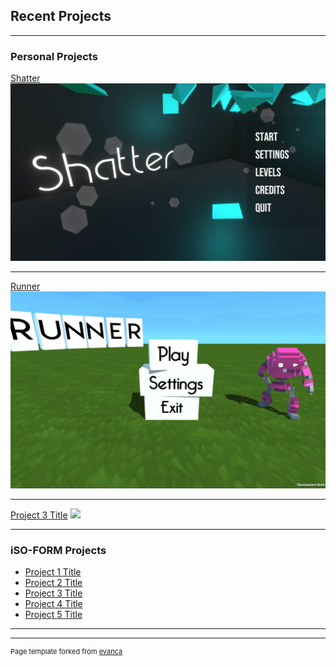 ## Recent Projects

---

### Personal Projects

[Shatter](/Shatter)
<img src="images/Shatter.png?raw=true"/>

---
[Runner](/Runner)
<img src="images/RunnerMain.png?raw=true"/>

---
[Project 3 Title](http://example.com/)
<img src="images/dummy_thumbnail.jpg?raw=true"/>

---

### iSO-FORM Projects

- [Project 1 Title](http://example.com/)
- [Project 2 Title](http://example.com/)
- [Project 3 Title](http://example.com/)
- [Project 4 Title](http://example.com/)
- [Project 5 Title](http://example.com/)

---




---
<p style="font-size:11px">Page template forked from <a href="https://github.com/evanca/quick-portfolio">evanca</a></p>
<!-- Remove above link if you don't want to attibute -->
